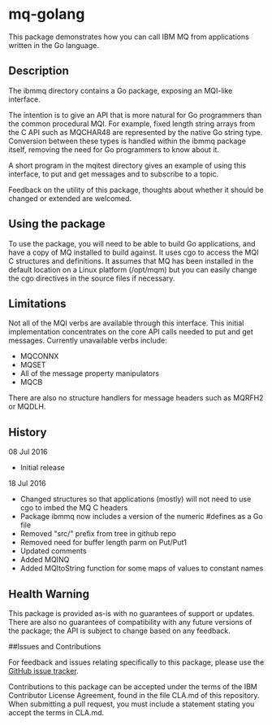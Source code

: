 # mq-golang
This package demonstrates how you can call IBM MQ from applications written in the Go language.

## Description

The ibmmq directory contains a Go package, exposing an MQI-like interface.

The intention is to give an API that is more natural for Go programmers than the common
procedural MQI. For example, fixed length string arrays from the C API such as MQCHAR48 are
represented by the native Go string type. Conversion between these types is handled within the ibmmq
package itself, removing the need for Go programmers to know about it.

A short program in the mqitest directory gives an example of using this interface, to put and get messages
and to subscribe to a topic.

Feedback on the utility of this package, thoughts about whether it should be changed or extended are
welcomed.

## Using the package

To use the package, you will need to be able to build Go applications, and have a copy of MQ installed to
build against. It uses cgo to access the MQI C structures and definitions. It assumes that MQ has been
installed in the default location on a Linux platform (/opt/mqm) but you can easily change the
cgo directives in the source files if necessary.

## Limitations

Not all of the MQI verbs are available through this interface. This initial implementation
concentrates on the core API calls needed to put and get messages. Currently unavailable
verbs include:
* MQCONNX
* MQSET
* All of the message property manipulators
* MQCB

There are also no structure handlers for message headers such as MQRFH2 or MQDLH.

## History

08 Jul 2016
* Initial release

18 Jul 2016
* Changed structures so that applications (mostly) will not need to use cgo to imbed the MQ C headers
* Package ibmmq now includes a version of the numeric #defines as a Go file
* Removed "src/" prefix from tree in github repo
* Removed need for buffer length parm on Put/Put1
* Updated comments
* Added MQINQ
* Added MQItoString function for some maps of values to constant names

## Health Warning

This package is provided as-is with no guarantees of support or updates. There are also no guarantees of compatibility
with any future versions of the package; the API is subject to change based on any feedback.

##Issues and Contributions

For feedback and issues relating specifically to this package, please use the [GitHub issue tracker](https://github.com/ibm-messaging/mq-golang/issues).

Contributions to this package can be accepted under the terms of the IBM Contributor License Agreement,
found in the file CLA.md of this repository. When submitting a pull request, you must include a statement stating
you accept the terms in CLA.md.

